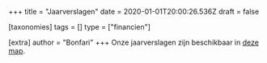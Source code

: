 +++
title = "Jaarverslagen"
date = 2020-01-01T20:00:26.536Z
draft = false

[taxonomies]
tags = []
type = ["financien"]

[extra]
author = "Bonfari"
+++
Onze jaarverslagen zijn beschikbaar in [deze map](https://drive.google.com/drive/folders/1dY_TVLyGmMw8la1-l44bz4QWygIle8kZ?usp=sharing/view).
<!-- more -->
